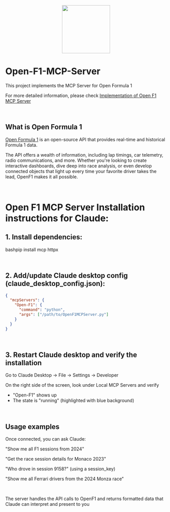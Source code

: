 <p align="center">
    <img src="https://openf1.org/images/logo-5882a735.png" width="150" height="150"/>
</p>

# Open-F1-MCP-Server
This project implements the MCP Server for Open Formula 1 

For more detailed information, please check [Implementation of Open F1 MCP Server](www.aryaakman.com/projects/Open-F1-MCP-Server.html)

<br>


## What is Open Formula 1
[Open Formula 1](www.openf1.org) is an open-source API that provides real-time and historical Formula 1 data.

The API offers a wealth of information, including lap timings, car telemetry, radio communications, and more. Whether you're looking to create interactive dashboards, dive deep into race analysis, or even develop connected objects that light up every time your favorite driver takes the lead, OpenF1 makes it all possible.

<br>

# Open F1 MCP Server Installation instructions for Claude:

## 1. Install dependencies:

bashpip install mcp httpx

<br>

## 2. Add/update Claude desktop config (claude_desktop_config.json):

```json
{
  "mcpServers": {
    "Open-F1": {
      "command": "python",
      "args": ["/path/to/OpenF1MCPServer.py"]
    }
  }
}
```
<br>

## 3. Restart Claude desktop and verify the installation
Go to Claude Desktop -> File -> Settings -> Developer

On the right side of the screen, look under Local MCP Servers and verify 
- "Open-F1" shows up
-  The state is "running" (highlighted with blue background)

<br>

## Usage examples
Once connected, you can ask Claude:

"Show me all F1 sessions from 2024"

"Get the race session details for Monaco 2023"

"Who drove in session 9158?" (using a session_key)

"Show me all Ferrari drivers from the 2024 Monza race"

<br>

The server handles the API calls to OpenF1 and returns formatted data that Claude can interpret and present to you
